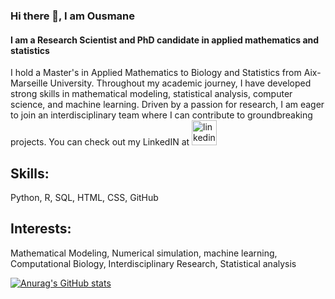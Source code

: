 ### Hi there 👋, I am Ousmane
#### I am a Research Scientist and PhD candidate in applied mathematics and statistics

I hold a Master's in Applied Mathematics to Biology and Statistics from Aix-Marseille University. Throughout my academic journey, I have developed strong skills in mathematical modeling, statistical analysis, computer science, and machine learning. Driven by a passion for research, I am eager to join an interdisciplinary team where I can contribute to groundbreaking projects. You can check out my LinkedIN at [<img src='https://cdn.jsdelivr.net/npm/simple-icons@3.0.1/icons/linkedin.svg' alt='linkedin' height='40'>](https://www.linkedin.com/in/ojsane/)  

## Skills: 
  Python, R, SQL, HTML, CSS, GitHub

## Interests: 
  Mathematical Modeling, Numerical simulation, machine learning, Computational Biology, Interdisciplinary Research, Statistical analysis






[![Anurag's GitHub stats](https://github-readme-stats.vercel.app/api?username=Ousmane-prog)](https://github.com/anuraghazra/github-readme-stats)
